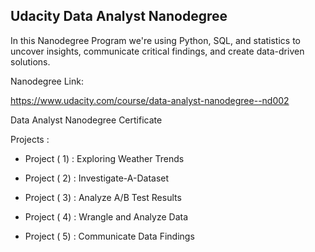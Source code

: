 ## Udacity Data Analyst Nanodegree

In this Nanodegree Program we're using Python, SQL, and statistics to uncover insights, communicate critical findings, and create data-driven solutions.

Nanodegree Link:

https://www.udacity.com/course/data-analyst-nanodegree--nd002

Data Analyst Nanodegree Certificate


Projects :

* Project ( 1) : Exploring Weather Trends

* Project ( 2) : Investigate-A-Dataset

* Project ( 3) : Analyze A/B Test Results

* Project ( 4) : Wrangle and Analyze Data

* Project ( 5) : Communicate Data Findings 

